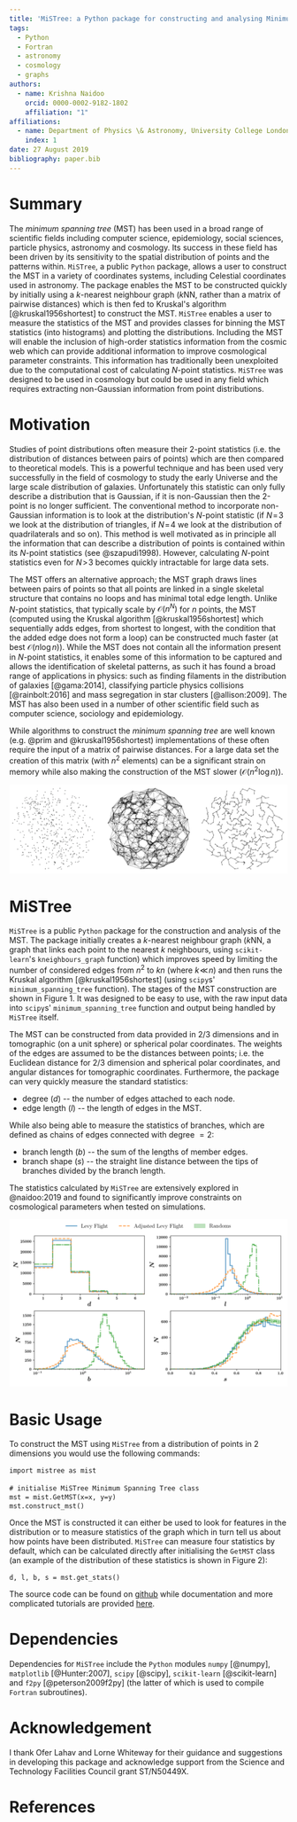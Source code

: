 ```yaml
---
title: 'MiSTree: a Python package for constructing and analysing Minimum Spanning Trees'
tags:
  - Python
  - Fortran
  - astronomy
  - cosmology
  - graphs
authors:
  - name: Krishna Naidoo
    orcid: 0000-0002-9182-1802
    affiliation: "1"
affiliations:
  - name: Department of Physics \& Astronomy, University College London, Gower Street, London, WC1E 6BT, UK
    index: 1
date: 27 August 2019
bibliography: paper.bib
---
```


# Summary

The *minimum spanning tree* (MST) has been used in a broad range of scientific fields including computer science, epidemiology, social sciences, particle physics, astronomy and cosmology. Its success in these field has been driven by its sensitivity to the spatial distribution of points and the patterns within. ``MiSTree``, a public ``Python`` package, allows a user to construct the MST in a variety of coordinates systems, including Celestial coordinates used in astronomy. The package enables the MST to be constructed quickly by initially using a $k$-nearest neighbour graph ($k$NN, rather than a matrix of pairwise distances) which is then fed to Kruskal's algorithm [@kruskal1956shortest] to construct the MST. ``MiSTree`` enables a user to measure the statistics of the MST and provides classes for binning the MST statistics (into histograms) and plotting the distributions. Including the MST will enable the inclusion of high-order statistics information from the cosmic web which can provide additional information to improve cosmological parameter constraints. This information has traditionally been unexploited due to the computational cost of calculating $N$-point statistics. ``MiSTree`` was designed to be used in cosmology but could be used in any field which requires extracting non-Gaussian information from point distributions.

# Motivation

Studies of point distributions often measure their 2-point statistics (i.e. the distribution of distances between pairs of points) which are then compared to theoretical models. This is a powerful technique and has been used very successfully in the field of cosmology to study the early Universe and the large scale distribution of galaxies. Unfortunately this statistic can only fully describe a distribution that is Gaussian, if it is non-Gaussian then the 2-point is no longer sufficient. The conventional method to incorporate non-Gaussian information is to look at the distribution's $N$-point statistic (if $N\!=\!3$ we look at the distribution of triangles, if $N\!=\!4$ we look at the distribution of quadrilaterals and so on). This method is well motivated as in principle all the information that can describe a distribution of points is contained within its $N$-point statistics (see @szapudi1998). However, calculating $N$-point statistics even for $N\!>\!3$ becomes quickly intractable for large data sets.

The MST offers an alternative approach; the MST graph draws lines between pairs of points so that all points are linked in a single skeletal structure that contains no loops and has minimal total edge length. Unlike $N$-point statistics, that typically scale by $\mathcal{O}(n^{N})$ for $n$ points, the MST (computed using the Kruskal algorithm [@kruskal1956shortest] which sequentially adds edges, from shortest to longest, with the condition that the added edge does not form a loop) can be constructed much faster (at best $\mathcal{O}(n\log n)$). While the MST does not contain all the information present in $N$-point statistics, it enables some of this information to be captured and allows the identification of skeletal patterns, as such it has found a broad range of applications in physics: such as finding filaments in the distribution of galaxies [@gama:2014], classifying particle physics collisions [@rainbolt:2016] and mass segregation in star clusters [@allison:2009]. The MST has also been used in a number of other scientific field such as computer science, sociology and epidemiology.

While algorithms to construct the *minimum spanning tree* are well known (e.g. @prim and @kruskal1956shortest) implementations of these often require the input of a matrix of pairwise distances. For a large data set the creation of this matrix (with $n^{2}$ elements) can be a significant strain on memory while also making the construction of the MST slower ($\mathcal{O}(n^{2}\log n)$).

![An example of how ``MiSTree`` constructs the MST from a distribution of points (shown on the left). ``MiSTree`` first begins by constructing a $k$NN graph which links all points to their nearest $k$ neighbours (shown in the centre) and then runs the Kruskal algorithm to construct the MST (shown on the right).](mistree_in_action.png)

# MiSTree

``MiSTree`` is a public ``Python`` package for the construction and analysis of the MST. The package initially creates a $k$-nearest neighbour graph ($k$NN, a graph that links each point to the nearest $k$ neighbours, using ``scikit-learn``'s ``kneighbours_graph`` function) which improves speed by limiting the number of considered edges from $n^{2}$ to $kn$ (where $k\!\ll\! n$) and then runs the Kruskal algorithm [@kruskal1956shortest] (using ``scipy``s' ``minimum_spanning_tree`` function). The stages of the MST construction are shown in Figure 1. It was designed to be easy to use, with the raw input data into ``scipy``s' ``minimum_spanning_tree`` function and output being handled by ```MiSTree``` itself.

The MST can be constructed from data provided in 2/3 dimensions and in tomographic (on a unit sphere) or spherical polar coordinates. The weights of the edges are assumed to be the distances between points; i.e. the Euclidean distance for 2/3 dimension and spherical polar coordinates, and angular distances for tomographic coordinates. Furthermore, the package can very quickly measure the standard statistics:

- degree ($d$) -- the number of edges attached to each node.
- edge length ($l$) -- the length of edges in the MST.

While also being able to measure the statistics of branches, which are defined as chains of edges connected with degree $=2$:

- branch length ($b$) -- the sum of the lengths of member edges.
- branch shape ($s$) -- the straight line distance between the tips of branches divided by the branch length.

The statistics calculated by ``MiSTree`` are extensively explored in @naidoo:2019 and found to significantly improve constraints on cosmological parameters when tested on simulations.

![Histograms of the distribution of the MST statistics degree ($d$), edge length ($l$), branch length ($b$) and branch shape ($s$) for a Levy Flight and Adjusted Levy Flight distribution in comparison to a set of random distribution [details of which are provided in @naidoo:2019] in 3 dimensions.](mst_levy_flight_example.png)

# Basic Usage

To construct the MST using ``MiSTree`` from a distribution of points in 2 dimensions you would use the following commands:

```
import mistree as mist

# initialise MiSTree Minimum Spanning Tree class
mst = mist.GetMST(x=x, y=y)
mst.construct_mst()
```

Once the MST is constructed it can either be used to look for features in the distribution or to measure statistics of the graph which in turn tell us about how points have been distributed. ``MiSTree`` can measure four statistics by default, which can be calculated directly after initialising the ```GetMST``` class (an example of the distribution of these statistics is shown in Figure 2):

```
d, l, b, s = mst.get_stats()
```

The source code can be found on [github](https://github.com/knaidoo29/mistree) while documentation and more complicated tutorials are provided [here](https://knaidoo29.github.io/mistreedoc/).

# Dependencies

Dependencies for ``MiSTree`` include the ``Python`` modules ``numpy`` [@numpy], ``matplotlib`` [@Hunter:2007], ``scipy`` [@scipy], ``scikit-learn`` [@scikit-learn] and ``f2py`` [@peterson2009f2py] (the latter of which is used to compile ``Fortran`` subroutines).

# Acknowledgement

I thank Ofer Lahav and Lorne Whiteway for their guidance and suggestions in developing this package and acknowledge support from the Science and Technology Facilities Council grant ST/N50449X.

# References
